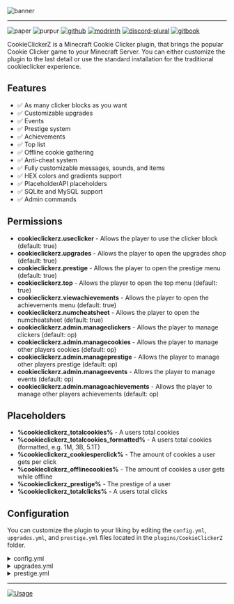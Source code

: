 ![banner](https://file.strassburger.dev/ccz_banner_round.png)

---
![paper](https://cdn.jsdelivr.net/npm/@intergrav/devins-badges@3/assets/compact/supported/paper_vector.svg)
![purpur](https://cdn.jsdelivr.net/npm/@intergrav/devins-badges@3/assets/compact/supported/purpur_vector.svg)
[![github](https://cdn.jsdelivr.net/npm/@intergrav/devins-badges@3/assets/compact/available/github_vector.svg)](https://github.com/ZetaPlugins/CookieClickerZ)
[![modrinth](https://cdn.jsdelivr.net/npm/@intergrav/devins-badges@3/assets/compact/available/modrinth_vector.svg)](https://modrinth.com/project/cookieclickerz)
[![discord-plural](https://cdn.jsdelivr.net/npm/@intergrav/devins-badges@3/assets/compact/social/discord-plural_vector.svg)](https://strassburger.org/discord)
[![gitbook](https://cdn.jsdelivr.net/npm/@intergrav/devins-badges@3/assets/compact/documentation/gitbook_vector.svg)](https://docs.zetaplugins.com/cookieclickerz)

CookieClickerZ is a Minecraft Cookie Clicker plugin, that brings the popular Cookie Clicker game to your Minecraft Server. You can either customize the plugin to the last detail or use the standard installation for the traditional cookieclicker experience.

## Features

* ✅ As many clicker blocks as you want
* ✅ Customizable upgrades
* ✅ Events
* ✅ Prestige system
* ✅ Achievements
* ✅ Top list
* ✅ Offline cookie gathering
* ✅ Anti-cheat system
* ✅ Fully customizable messages, sounds, and items
* ✅ HEX colors and gradients support
* ✅ PlaceholderAPI placeholders
* ✅ SQLite and MySQL support
* ✅ Admin commands

## Permissions

* **cookieclickerz.useclicker** - Allows the player to use the clicker block (default: true)
* **cookieclickerz.upgrades** - Allows the player to open the upgrades shop (default: true)
* **cookieclickerz.prestige** - Allows the player to open the prestige menu (default: true)
* **cookieclickerz.top** - Allows the player to open the top menu (default: true)
* **cookieclickerz.viewachievements** - Allows the player to open the achievements menu (default: true)
* **cookieclickerz.numcheatsheet** - Allows the player to open the numcheatsheet (default: true)
* **cookieclickerz.admin.manageclickers** - Allows the player to manage clickers (default: op)
* **cookieclickerz.admin.managecookies** - Allows the player to manage other players cookies (default: op)
* **cookieclickerz.admin.manageprestige** - Allows the player to manage other players prestige (default: op)
* **cookieclickerz.admin.manageevents** - Allows the player to manage events (default: op)
* **cookieclickerz.admin.manageachievements** - Allows the player to manage other players achievements (default: op)

## Placeholders

* **%cookieclickerz_totalcookies%** - A users total cookies
* **%cookieclickerz_totalcookies_formatted%** - A users total cookies (formatted, e.g. 1M, 3B, 5.1T)
* **%cookieclickerz_cookiesperclick%** - The amount of cookies a user gets per click
* **%cookieclickerz_offlinecookies%** - The amount of cookies a user gets while offline
* **%cookieclickerz_prestige%** - The prestige of a user
* **%cookieclickerz_totalclicks%** - A users total clicks

## Configuration

You can customize the plugin to your liking by editing the `config.yml`, `upgrades.yml`, and `prestige.yml` files located in the `plugins/CookieClickerZ` folder.

<details>
<summary>config.yml</summary> 

```yaml
#       _____           _    _         _____ _ _      _               ______
#     / ____|          | |  (_)       / ____| (_)    | |             |___  /
#    | |     ___   ___ | | ___  ___  | |    | |_  ___| | _____ _ __     / /
#    | |    / _ \ / _ \| |/ / |/ _ \ | |    | | |/ __| |/ / _ \ '__|   / /
#    | |___| (_) | (_) |   <| |  __/ | |____| | | (__|   <  __/ |     / /__
#     \_____\___/ \___/|_|\_\_|\___|  \_____|_|_|\___|_|\_\___|_|    /_____|

# !!! COLOR CODES !!!
# This plugin supports old color codes like: &c, &l, &o, etc
# It also supports minimessage, which is a more advanced way to format messages:
# https://docs.advntr.dev/minimessage/format.html
# With these, you can also add HEX colors, gradients, hover and click events, etc

# If set to true, CookieClickerZ will check for updates and let you know if there's a newer version
checkForUpdates: true

# Set the language to any code found in the "lang" folder (don't add the .yml extension)
# You can add your own language files. Use https://github.com/KartoffelChipss/CookieClickerZ/tree/main/src/main/resources/lang/en-US.yml as a template
# Default languages are: en-US, de-DE, ru-RU, cs-CZ
lang: "en-US"

# The the cookie name
# This is to conveniently change the cookie name in most messages. You will probably also want to adjust some other messages in your respective language file.
cookieName: "Cookies"

# The item that will be displayed in the middle of the main gui
mainItem: "COOKIE"

offlineCookies:
  # If set to true, players will earn cookies while they are offline
  enabled: true
  # Wether or not to send a message to the player when they join informing them about the cookies they earned while offline
  joinMessage: true

# Wether or not to show a hologram above the clicker block
# You need to have DecentHolograms or FancyHolograms installed for this to work (although DecentHolograms is recommended):
# https://modrinth.com/plugin/decentholograms
# You can change the content of the hologram in the language file
hologram: true


# === LEADERBOARD ===

# [!] After changing any of these settings, you need to restart the server for them to take effect

leaderboard:
    # Leaderboard calculations are expensive, so they are only calculated every interval.
    # If you don't use it and want to save some performance, you can disable it all together.
    enabled: true
    # The number of top players to show on the leaderboard
    size: 10
    # The interval (in seconds) at which the leaderboard will be updated
    updateInterval: 60


# === EVENTS ===

events:
  # Toggle Events, like Click Frenzy, Cookie Frenzy, etc
  enabled: true
  # The probability of an event happening for each click
  rates:
    COOKIE_FRENZY: 0.005
    LUCKY: 0.007
    CLICK_FRENZY: 0.002
    RUIN: 0.002
    CURSED_FINGER: 0.002


# === SOUNDS ===

# The sound that will be played when a player clicks a block
# You can find a list of sounds here: https://hub.spigotmc.org/javadocs/bukkit/org/bukkit/Sound.html
clickSound: "BLOCK_WOODEN_BUTTON_CLICK_ON"
# The sound that will be played when a player buys an upgrade
upgradeSound: "ENTITY_PLAYER_LEVELUP"
# The sound that will be played when a player prestiges
prestigeSound: "ENTITY_PLAYER_LEVELUP"
# The sound when there was an error
errorSound: "ENTITY_VILLAGER_NO"


# === ANTICHEAT ===

anticheat:
  cps:
    # If set to true, the plugin will check for the amount of clicks per second
    enabled: true
    # The maximum amount of clicks per second a player is allowed to do
    max: 15
    # The message that will be sent to a player if they click too fast
    message: "&cYou are clicking too fast!"
    # The commands that will be executed if a player clicks too fast
    commands:
    #- "kick %player% &cYou are clicking too fast!"

  nomovement:
    # If set to true, the plugin will check if a player is moving
    enabled: true
    # The maximum amount of time a player is allowed to not move (in seconds)
    max: 15
    # The message that will be sent to a player if they are not moving
    message: "&cYou are not moving!"
    # The commands that will be executed if a player is not moving
    commands:
    # - "kick %player% &cYou are not moving!"


# === EXPERT ===
# This section is only relevant if you are an expert and know what you are doing

playerCache:
    # If set to true, the plugin will use a cache to store player data
    enabled: true
    # The amount of time (in seconds) the plugin will wait before saving the whole cache to the database
    saveInterval: 60
    # The maximum amount of players that will be stored in the cache
    maxSize: 1000


# === STORAGE ===

storage:
  # The type of storage to use. You have the following options:
  # "SQLite" | "MySQL"
  type: "SQLite"

  # This section is only relevant if you use a remote database
  host: "localhost"
  port: 3306
  database: "cookieclicker"
  username: "root"
  password: "password"
```

</details>

<details>
<summary>upgrades.yml</summary>

```yaml
# === UPGRADES ===

# You can add as many upgrades as you want following this structure
wooden_pickaxe:
  # The name of the upgrade
  name: "&6Wooden Pickaxe"
  # The price of the upgrade
  baseprice: "50"
  # The price multiplier for each upgrade
  priceMultiplier: 1.1
  # The material that will be displayed in the shop
  item: "WOODEN_PICKAXE"
  # The amount of cookies per click the upgrade will add
  cpc: "1"
  # The amount of cookies the player will get while offline
  offlineCookies: "0"
  # Custom mdoel ID to apply a texture to the item (requires a resource pack)
  customModelId: 300

...

# Add more items as needed following this structure
```

</details>

<details>
<summary>prestige.yml</summary>

```yaml
# === PRESTIGE ===

# If set to true, the plugin will enable the prestige system
enabled: true

# You can add or remove as many prestige levels as you want. (Everything beyond the 29th level will be ignored)
levels:
  1:
    # The name of the prestige level
    name: "&8&l> <!b>&6Prestige I"
    # The price of the prestige level
    cost: "1M"
    # The multiplier that will be applied to the player's cookies
    multiplier: 2
    # The commands that will be executed when a player prestiges to this level
    # You can use %player% to insert the player's name
    commands:
      - "say %player% has just prestiged to Prestige I!"

  2:
    name: "&8&l> <!b>&6Prestige II"
    cost: "10M"
    multiplier: 3

  3:
    name: "&8&l> <!b>&6Prestige III"
    price: "100M"
    multiplier: 4

  4:
    name: "&8&l> <!b>&6Prestige IV"
    cost: "1B"
    multiplier: 5

  5:
    name: "&8&l> <!b>&6Prestige V"
    cost: "10B"
    multiplier: 6
```

</details>

---

[![Usage](https://bstats.org/signatures/bukkit/CookieClickerZ.svg)](https://bstats.org/plugin/bukkit/CookieClickerZ/25442)
